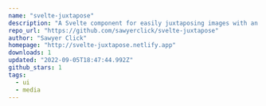 ```yaml
---
name: "svelte-juxtapose"
description: "A Svelte component for easily juxtaposing images with an interactive slider"
repo_url: "https://github.com/sawyerclick/svelte-juxtapose"
author: "Sawyer Click"
homepage: "http://svelte-juxtapose.netlify.app"
downloads: 1
updated: "2022-09-05T18:47:44.992Z"
github_stars: 1
tags: 
  - ui
  - media
---
```

